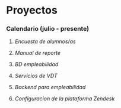 #  Proyectos 
### Calendario (julio - presente)

1. *Encuesta de alumnos/as*

2. *Manual de reporte*

3. *BD empleabilidad*

4. *Servicios de VDT*

5. *Backend para empleabilidad*

6. *Configuracion de la plataforma Zendesk*

 
